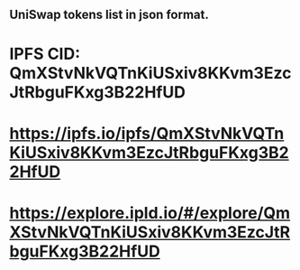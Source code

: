 ## UniSwap tokens list in json format.

# IPFS CID: QmXStvNkVQTnKiUSxiv8KKvm3EzcJtRbguFKxg3B22HfUD
# https://ipfs.io/ipfs/QmXStvNkVQTnKiUSxiv8KKvm3EzcJtRbguFKxg3B22HfUD
# https://explore.ipld.io/#/explore/QmXStvNkVQTnKiUSxiv8KKvm3EzcJtRbguFKxg3B22HfUD
